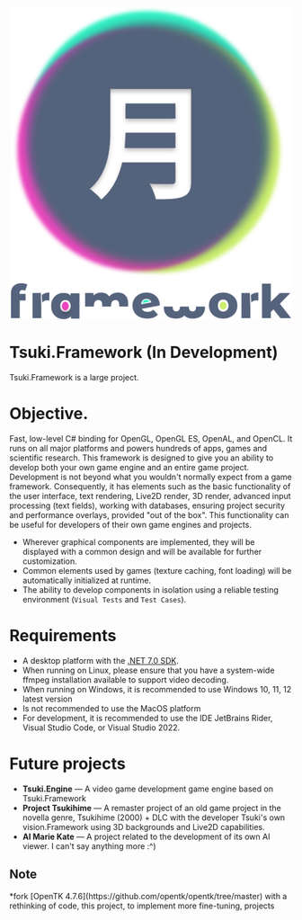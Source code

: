 <p align="center">
  <img width="500px" src="Assets/Logo.svg">
</p>

Tsuki.Framework (In Development)
======

Tsuki.Framework is a large project.

Objective.
======
Fast, low-level C# binding for OpenGL, OpenGL ES, OpenAL, and OpenCL. It runs on all major platforms and powers hundreds of apps, games and scientific research. This framework is designed to give you an ability to develop both your own game engine and an entire game project. Development is not beyond what you wouldn't normally expect from a game framework. Consequently, it has elements such as the basic functionality of the user interface, text rendering, Live2D render, 3D render, advanced input processing (text fields), working with databases, ensuring project security and performance overlays, provided "out of the box". This functionality can be useful for developers of their own game engines and projects.
- Wherever graphical components are implemented, they will be displayed with a common design and will be available for further customization.
- Common elements used by games (texture caching, font loading) will be automatically initialized at runtime.
- The ability to develop components in isolation using a reliable testing environment (`Visual Tests` and `Test Cases`).

Requirements
=======
- A desktop platform with the [.NET 7.0 SDK](https://dotnet.microsoft.com/download).
- When running on Linux, please ensure that you have a system-wide ffmpeg installation available to support video decoding.
- When running on Windows, it is recommended to use Windows 10, 11, 12 latest version
- Is not recommended to use the MacOS platform
- For development, it is recommended to use the IDE JetBrains Rider, Visual Studio Code, or Visual Studio 2022.

Future projects
======
- **Tsuki.Engine** — A video game development game engine based on Tsuki.Framework
- **Project Tsukihime** — A remaster project of an old game project in the novella genre, Tsukihime (2000) + DLC with the developer Tsuki's own vision.Framework using 3D backgrounds and Live2D capabilities.
- **AI Marie Kate** — A project related to the development of its own AI viewer. I can't say anything more :^)

<H2>Note</H2>
*fork [OpenTK 4.7.6](https://github.com/opentk/opentk/tree/master) with a rethinking of code, this project, to implement more fine-tuning, projects
